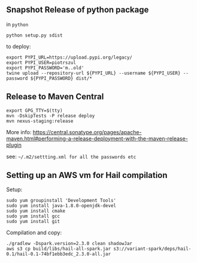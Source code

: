 
## Snapshot Release of python package

in `python`

    python setup.py sdist
    
to deploy:

    export PYPI_URL=https://upload.pypi.org/legacy/
    export PYPI_USER=piotrszul
    export PYPI_PASSWORD='m..old'
    twine upload --repository-url ${PYPI_URL} --username ${PYPI_USER} --password ${PYPI_PASSWORD} dist/* 

## Release to Maven Central

    export GPG_TTY=$(tty)
    mvn -DskipTests -P release deploy
    mvn nexus-staging:release
    
    
    
More info:  https://central.sonatype.org/pages/apache-maven.html#performing-a-release-deployment-with-the-maven-release-plugin

see: `~/.m2/settting.xml for all the passwords etc`


## Setting up an AWS vm for Hail compilation


Setup:

    sudo yum groupinstall 'Development Tools'
    sudo yum install java-1.8.0-openjdk-devel
    sudo yum install cmake
    sudo yum install gcc
    sudo yum install git
   
 
 Compilation and copy:
 
    ./gradlew -Dspark.version=2.3.0 clean shadowJar
    aws s3 cp build/libs/hail-all-spark.jar s3://variant-spark/deps/hail-0.1/hail-0.1-74bf1ebb3edc_2.3.0-all.jar